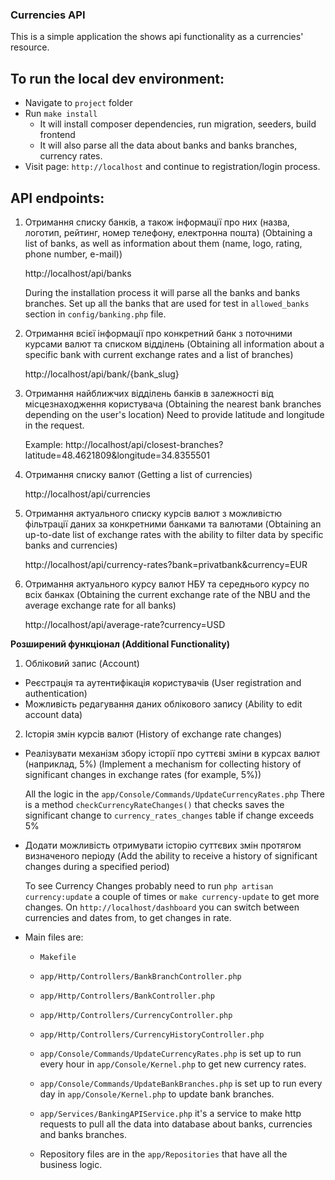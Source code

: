 ### Currencies API
This is a simple application the shows api functionality as a currencies' resource.

## To run the local dev environment:
- Navigate to `project` folder
- Run `make install`
    - It will install composer dependencies, run migration, seeders, build frontend
    - It will also parse all the data about banks and banks branches, currency rates.
- Visit page: `http://localhost` and continue to registration/login process.

## API endpoints:
1. Отримання списку банків, а також інформації про них (назва, логотип, рейтинг, номер телефону, електронна пошта)
   (Obtaining a list of banks, as well as information about them (name, logo, rating, phone number, e-mail))

    http://localhost/api/banks

    During the installation process it will parse all the banks and banks branches. Set up all the banks that are used for test in `allowed_banks` section in `config/banking.php` file.

2. Отримання всієї інформації про конкретний банк з поточними курсами валют та списком відділень
   (Obtaining all information about a specific bank with current exchange rates and a list of branches)

   http://localhost/api/bank/{bank_slug}

3. Отримання найближчих відділень банків в залежності від місцезнаходження користувача
   (Obtaining the nearest bank branches depending on the user's location) 
   Need to provide latitude and longitude in the request.

   Example: http://localhost/api/closest-branches?latitude=48.4621809&longitude=34.8355501


4. Отримання списку валют (Getting a list of currencies)

   http://localhost/api/currencies

5. Отримання актуального списку курсів валют з можливістю фільтрації даних за конкретними банками та валютами
   (Obtaining an up-to-date list of exchange rates with the ability to filter data by specific banks and currencies)

    http://localhost/api/currency-rates?bank=privatbank&currency=EUR

6. Отримання актуального курсу валют НБУ та середнього курсу по всіх банках 
   (Obtaining the current exchange rate of the NBU and the average exchange rate for all banks)

    http://localhost/api/average-rate?currency=USD

**Розширений функціонал (Additional Functionality)**

1. Обліковий запис (Account)

- Реєстрація та аутентифікація користувачів (User registration and authentication)
- Можливість редагування даних облікового запису (Ability to edit account data)

2. Історія змін курсів валют (History of exchange rate changes)

- Реалізувати механізм збору історії про суттєві зміни в курсах валют (наприклад, 5%)
  (Implement a mechanism for collecting history of significant changes in exchange rates (for example, 5%))

    All the logic in the `app/Console/Commands/UpdateCurrencyRates.php`
    There is a method `checkCurrencyRateChanges()` that checks saves the significant change to `currency_rates_changes` table if change exceeds 5%

- Додати можливість отримувати історію суттєвих змін протягом визначеного періоду
  (Add the ability to receive a history of significant changes during a specified period)

    To see Currency Changes probably need to run `php artisan currency:update` a couple of times or `make currency-update` to get more changes.
  On `http://localhost/dashboard` you can switch between currencies and dates from, to get changes in rate.


- Main files are:
  - `Makefile`
  - `app/Http/Controllers/BankBranchController.php`
  - `app/Http/Controllers/BankController.php`
  - `app/Http/Controllers/CurrencyController.php`
  - `app/Http/Controllers/CurrencyHistoryController.php`

  - `app/Console/Commands/UpdateCurrencyRates.php` is set up to run every hour in `app/Console/Kernel.php` to get new currency rates.
  - `app/Console/Commands/UpdateBankBranches.php` is set up to run every day in `app/Console/Kernel.php` to update bank branches.

  -  `app/Services/BankingAPIService.php` it's a service to make http requests to pull all the data into database about banks, currencies and banks branches.
  - Repository files are in the `app/Repositories` that have all the business logic.
